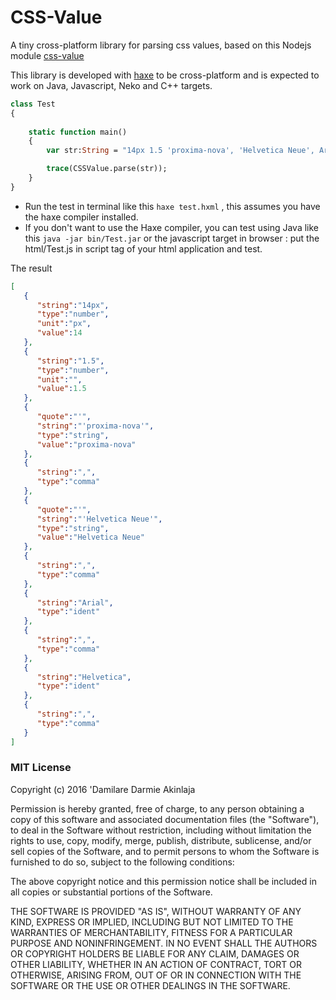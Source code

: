 # CSS-Value
A tiny cross-platform library for parsing css values, based on this Nodejs module [css-value](https://github.com/reworkcss/css-value)

This library is developed with [haxe](http://haxe.org) to be cross-platform and is expected to work on Java, Javascript, Neko and C++ targets.

```hx
class Test 
{
	
	static function main() 
	{
		var str:String = "14px 1.5 'proxima-nova', 'Helvetica Neue', Arial, Helvetica, sans-serif";

		trace(CSSValue.parse(str));
	}
}	
```
* Run the test in terminal like this `haxe test.hxml` , this assumes you have the haxe compiler installed.
* If you don't want to use the Haxe compiler, you can test using Java like this `java -jar bin/Test.jar` or the javascript target in browser : put the html/Test.js in script tag of your html application and test.

The result

```json
[  
   {  
      "string":"14px",
      "type":"number",
      "unit":"px",
      "value":14
   },
   {  
      "string":"1.5",
      "type":"number",
      "unit":"",
      "value":1.5
   },
   {  
      "quote":"'",
      "string":"'proxima-nova'",
      "type":"string",
      "value":"proxima-nova"
   },
   {  
      "string":",",
      "type":"comma"
   },
   {  
      "quote":"'",
      "string":"'Helvetica Neue'",
      "type":"string",
      "value":"Helvetica Neue"
   },
   {  
      "string":",",
      "type":"comma"
   },
   {  
      "string":"Arial",
      "type":"ident"
   },
   {  
      "string":",",
      "type":"comma"
   },
   {  
      "string":"Helvetica",
      "type":"ident"
   },
   {  
      "string":",",
      "type":"comma"
   }
]

```

### MIT License

Copyright (c) 2016 'Damilare Darmie Akinlaja

Permission is hereby granted, free of charge, to any person obtaining a copy
of this software and associated documentation files (the "Software"), to deal
in the Software without restriction, including without limitation the rights
to use, copy, modify, merge, publish, distribute, sublicense, and/or sell
copies of the Software, and to permit persons to whom the Software is
furnished to do so, subject to the following conditions:

The above copyright notice and this permission notice shall be included in all
copies or substantial portions of the Software.

THE SOFTWARE IS PROVIDED "AS IS", WITHOUT WARRANTY OF ANY KIND, EXPRESS OR
IMPLIED, INCLUDING BUT NOT LIMITED TO THE WARRANTIES OF MERCHANTABILITY,
FITNESS FOR A PARTICULAR PURPOSE AND NONINFRINGEMENT. IN NO EVENT SHALL THE
AUTHORS OR COPYRIGHT HOLDERS BE LIABLE FOR ANY CLAIM, DAMAGES OR OTHER
LIABILITY, WHETHER IN AN ACTION OF CONTRACT, TORT OR OTHERWISE, ARISING FROM,
OUT OF OR IN CONNECTION WITH THE SOFTWARE OR THE USE OR OTHER DEALINGS IN THE
SOFTWARE.
